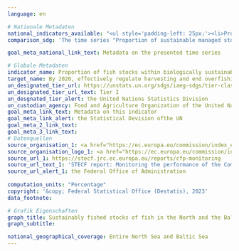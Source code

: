 ```yaml
---
language: en    

# Nationale Metadaten    
national_indicators_available: "<ul style='padding-left: 25px;'><li>Proportion of sustainable managed stocks in all MSY examined stocks</li> <li> Proportion of MSY examined in all managed stocks</li></ul>"    
comparison_sdg: 'The time series "Proportion of sustainable managed stocks in all MSY examined stocks" is compliant with the global metadata. The time series "Proportion of MSY examined in all managed stocks" provides additional information.'    

goal_meta_national_link_text: Metadata on the presented time series    

# Globale Metadaten    
indicator_name: Proportion of fish stocks within biologically sustainable levels    
target_name: By 2020, effectively regulate harvesting and end overfishing, illegal, unreported and unregulated fishing and destructive fishing practices and implement science-based management plans, in order to restore fish stocks in the shortest time feasible, at least to levels that can produce maximum sustainable yield as determined by their biological characteristics    
un_designated_tier_url: https://unstats.un.org/sdgs/iaeg-sdgs/tier-classification/    
un_designated_tier_url_text: Tier I    
un_desgnated_tier_alert: the United Nations Statistics Division    
un_custodian_agency: Food and Agriculture Organization of the United Nations (FAO)    
goal_meta_link_text: Metadata on this indicator    
goal_meta_link_alert: the Statistical Devision ofthe UN    
goal_meta_2_link_text:     
goal_meta_3_link_text:         
# Datenquellen
source_organisation_1: <a href="https://ec.europa.eu/commission/index_en" target="_blank" onclick="return confirm_alert('the Federal Office of Administration','En');"> European Commission </a>
source_organisation_logo_1: <a href="https://ec.europa.eu/commission/index_en" target="_blank" onclick="return confirm_alert('the Federal Office of Administration','En');"><img src="https://g205sdgs.github.io/sdg-indicators/public/OrgImgEn/europeancommission.png" alt="Logo europeancommission" style="height:60px; width:148px"/></a>
source_url_1: https://stecf.jrc.ec.europa.eu/reports/cfp-monitoring
source_url_text_1: 'STECF report: Monitoring the performance of the Common Fisheries Policy'
source_url_alert_1: the Federal Office of Administration
    
computation_units: "Percentage"    
copyright: '&copy; Federal Statistical Office (Destatis), 2023'    
data_footnote:     

# Grafik Eigenschaften    
graph_title: Sustainably fished stocks of fish in the North and the Baltic Sea as a proportion of all MSY examined stocks
graph_subtitle:     

national_geographical_coverage: Entire North Sea and Baltic Sea    
---
```


<span></span>